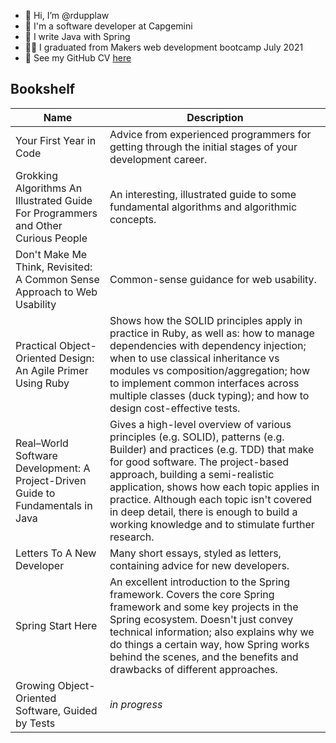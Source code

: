 - 👋 Hi, I’m @rdupplaw
- 🏢 I'm a software developer at Capgemini
- 🌱 I write Java with Spring
- :man_student: I graduated from Makers web development bootcamp July 2021
- :scroll: See my GitHub CV [here](https://github.com/rdupplaw/CV)

## Bookshelf

| Name | Description |
| - | - |
| Your First Year in Code | Advice from experienced programmers for getting through the initial stages of your development career. |
| Grokking Algorithms An Illustrated Guide For Programmers and Other Curious People | An interesting, illustrated guide to some fundamental algorithms and algorithmic concepts. |
| Don't Make Me Think, Revisited: A Common Sense Approach to Web Usability | Common-sense guidance for web usability. |
| Practical Object-Oriented Design: An Agile Primer Using Ruby | Shows how the SOLID principles apply in practice in Ruby, as well as: how to manage dependencies with dependency injection; when to use classical inheritance vs modules vs composition/aggregation; how to implement common interfaces across multiple classes (duck typing); and how to design cost-effective tests. |
| Real–World Software Development: A Project-Driven Guide to Fundamentals in Java | Gives a high-level overview of various principles (e.g. SOLID), patterns (e.g. Builder) and practices (e.g. TDD) that make for good software. The project-based approach, building a semi-realistic application, shows how each topic applies in practice. Although each topic isn't covered in deep detail, there is enough to build a working knowledge and to stimulate further research. |
| Letters To A New Developer | Many short essays, styled as letters, containing advice for new developers. |
| Spring Start Here | An excellent introduction to the Spring framework. Covers the core Spring framework and some key projects in the Spring ecosystem. Doesn't just convey technical information; also explains why we do things a certain way, how Spring works behind the scenes, and the benefits and drawbacks of different approaches. |
| Growing Object-Oriented Software, Guided by Tests | _in progress_ |

<!---
rdupplaw/rdupplaw is a ✨ special ✨ repository because its `README.md` (this file) appears on your GitHub profile.
You can click the Preview link to take a look at your changes.
--->
